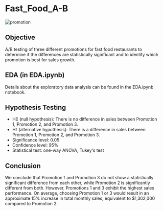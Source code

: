 # Fast_Food_A-B

![promotion](https://blog.resellerclub.com/wp-content/uploads/2015/07/1.png)

## Objective

A/B testing of three different promotions for fast food restaurants to determine if the differences are statistically significant and to identify which promotion is best for sales growth.

## EDA (in EDA.ipynb)

Details about the exploratory data analysis can be found in the EDA.ipynb notebook.

## Hypothesis Testing

- H0 (null hypothesis): There is no difference in sales between Promotion 1, Promotion 2, and Promotion 3.
- H1 (alternative hypothesis): There is a difference in sales between Promotion 1, Promotion 2, and Promotion 3.
- Significance level: 0.05
- Confidence level: 95%
- Statistical test: one-way ANOVA, Tukey's test

## Conclusion

We conclude that Promotion 1 and Promotion 3 do not show a statistically significant difference from each other, while Promotion 2 is significantly different from both. However, Promotions 1 and 3 exhibit the highest sales performance. On average, choosing Promotion 1 or 3 would result in an approximate 15% increase in total monthly sales, equivalent to $1,302,000 compared to Promotion 2.
